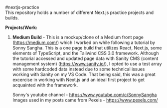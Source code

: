 #nextjs-practice  
This repository holds a number of different Next.js practice projects and builds.

**Projects/Work:**

1. **Medium Build** - This is a mockup/clone of a Medium front page (https://medium.com/) which I worked on while following a tutorial by Sonny Sangha. This is a one page build that utilizes React, Next.js, some elements of TypeScript, and the Tailwind CSS 3.0 framework. Although the tutorial accessed and updated page data with Sanity CMS (content management system) (https://www.sanity.io/), I opted to use a test array with some hardcoded data instead due to some technical issues working with Sanity on my VS Code. That being said, this was a great excercise in working with Next.js and an ideal first project to get acquainted with the framework.

      Sonny's youtube channel - https://www.youtube.com/c/SonnySangha  
      Images used in my posts came from Pexels - https://www.pexels.com/ 


